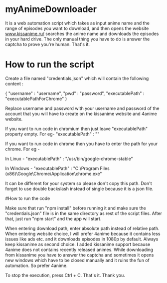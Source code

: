 # myAnimeDownloader
It is a web automation script which takes as input anime name and the range of episodes you want to download, and then opens the website www.kissanime.ru/ searches the anime name and downloads the episodes in your hard drive. The only manual thing you have to do is answer the captcha to prove you're human. That's it.

# How to run the script
Create a file named "credentials.json" which will contain the following content : 

{
    "username" : "username",
    "pwd" : "password",
    "executablePath" : "executablePathForChrome"
}

Replace username and password with your username and password of the account that you will have to create on the kissanime website and 4anime website.

If you want to run code in chromium then just leave "executablePath" property empty. For eg- 
"executablePath" : ""

If you want to run code in chrome then you have to enter the path for your chrome. For eg - 

In Linux - 
"executablePath" : "/usr/bin/google-chrome-stable"

In Windows - 
"executablePath" : "C:\\Program Files (x86)\\Google\\Chrome\\Application\\chrome.exe"

It can be different for your system so please don't copy this path.
Don't forget to use double backslash instead of single because it is a json file.

#How to run the code

Make sure that run "npm install" before running it and make sure the "credentials.json" file is in the same directory as rest of the script files.
After that, just run "npm start" and the app will start.

When entering download path, enter absolute path instead of relative path.
When entering website choice, I will prefer 4anime because it contains less issues like ads etc. and it downloads episodes in 1080p by default. Always keep kissanime as second choice.
I added kissanime support because 4anime does not contains recently released animes.
While downloading from kissanime you have to answer the captcha and sometimes it opens new windows which have to be closed manually and it ruins the fun of automation. So prefer 4anime.

To stop the execution, press Ctrl + C.
That's it. Thank you.
